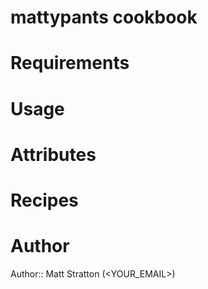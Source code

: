 # mattypants cookbook

# Requirements

# Usage

# Attributes

# Recipes

# Author

Author:: Matt Stratton (<YOUR_EMAIL>)
